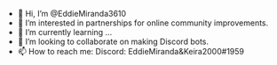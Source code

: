 - 👋 Hi, I’m @EddieMiranda3610
- 👀 I’m interested in partnerships for online community improvements.
- 🌱 I’m currently learning ...
- 💞️ I’m looking to collaborate on making Discord bots.
- 📫 How to reach me: Discord: EddieMiranda&Keira2000#1959

<!---
EddieMiranda3610/EddieMiranda3610 is a ✨ special ✨ repository because its `README.md` (this file) appears on your GitHub profile.
You can click the Preview link to take a look at your changes.
--->
